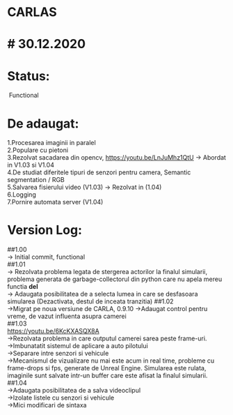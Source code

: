 # CARLAS
# # 30.12.2020  
# Status:  
&nbsp;Functional  
# De adaugat:  
1.Procesarea imaginii in paralel  
2.Populare cu pietoni  
3.Rezolvat sacadarea din opencv, https://youtu.be/LnJuMhz1QtU -> Abordat in V1.03 si V1.04  
4.De studiat diferitele tipuri de senzori pentru camera, Semantic segmentation / RGB  
5.Salvarea fisierului video (V1.03) -> Rezolvat in (1.04)  
6.Logging  
7.Pornire automata server (V1.04)

#  Version Log:  
##1.00  
-> Initial commit, functional  
##1.01  
-> Rezolvata problema legata de stergerea actorilor la finalul simularii, problema generata de garbage-collectorul din python care nu apela mereu functia __del__  
-> Adaugata posibilitatea de a selecta lumea in care se desfasoara simularea (Dezactivata, destul de inceata tranzitia)
##1.02  
->Migrat pe noua versiune de CARLA, 0.9.10
->Adaugat control pentru vreme, de vazut influenta asupra camerei  
##1.03  
https://youtu.be/6KcKXASQX8A  
->Rezolvata problema in care outputul camerei sarea peste frame-uri.  
->Imbunatatit sistemul de aplicare a auto pilotului  
->Separare intre senzori si vehicule  
->Mecanismul de vizualizare nu mai este acum in real time, probleme cu frame-drops si fps, generate de Unreal Engine. Simularea este rulata, imaginile sunt salvate intr-un buffer care este afisat la finalul simularii.  
##1.04  
->Adaugata posibilitatea de a salva videoclipul  
->Izolate listele cu senzori si vehicule  
->Mici modificari de sintaxa
